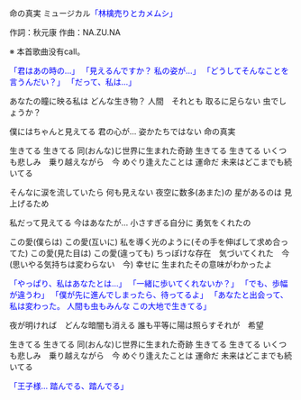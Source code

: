 命の真実 ミュージカル<font color=blue>「林檎売りとカメムシ」</font>

作詞：秋元康
作曲：NA.ZU.NA

※ 本首歌曲没有call。 

<font color=blue>「君はあの時の…」</font>
<font color=blue>「見えるんですか？
 私の姿が…」</font>
<font color=blue>「どうしてそんなことを言うんだい？」</font>
<font color=blue>「だって、私は…」</font>

あなたの瞳に映る私は
どんな生き物？
人間　それとも
取るに足らない
虫でしょうか？

僕にはちゃんと見えてる
君の心が…
姿かたちではない
命の真実

生きてる
生きてる
同(おんな)じ世界に生まれた奇跡
生きてる
生きてる
いくつも悲しみ　乗り越えながら　今
めぐり逢えたことは
運命だ
未来はどこまでも続いてる

そんなに涙を流していたら
何も見えない
夜空に数多(あまた)の
星があるのは
見上げるため

私だって見えてる
今はあなたが…
小さすぎる自分に
勇気をくれたの

この愛(僕らは)
この愛(互いに)
私を導く光のように(その手を伸ばして求め合ってた)
この愛(見た目は)
この愛(違っても)
ちっぽけな存在　気づいてくれた　今(思いやる気持ちは変わらない　今)
幸せに
生まれたその意味がわかったよ

<font color=blue>「やっぱり、私はあなたとは…」</font>
<font color=blue>「一緒に歩いてくれないか？」</font>
<font color=blue>「でも、歩幅が違うわ」</font>
<font color=blue>「僕が先に進んでしまったら、待ってるよ」</font>
<font color=blue>「あなたと出会って、私は変わった。
人間も虫もみんな
この大地で生きてる」</font>

夜が明ければ　どんな暗闇も消える
誰も平等に陽は照らすそれが　希望

生きてる
生きてる
同(おんな)じ世界に生まれた奇跡
生きてる
生きてる
いくつも悲しみ　乗り越えながら　今
めぐり逢えたことは
運命だ
未来はどこまでも続いてる

<font color=blue>「王子様…
踏んでる、踏んでる」</font>
